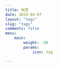 ```yaml
---
title: 标签
date: 2019-04-07
layout: "tags"
slug: "tags"
comments: false
menu: 
    main: 
        weight: -80
        params: 
            icon: tag

---
```

